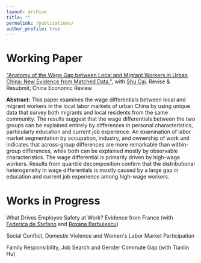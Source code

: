 ```yaml
---
layout: archive
title: ""
permalink: /publications/
author_profile: true
---
```


# Working Paper
["Anatomy of the Wage Gap between Local and Migrant Workers in Urban China: New Evidence from Matched Data."](https://papers.ssrn.com/sol3/papers.cfm?abstract_id=3933758), with [Shu Cai](http://www.caishu.org/). Revise & Resubmit, China Economic Review

**Abstract:** This paper examines the wage differentials between local and migrant workers in the local labor markets of urban China by using unique data that survey both migrants and local residents from the same community. The results suggest that the wage differentials between the two groups can be explained entirely by differences in personal characteristics, particularly education and current job experience. An examination of labor market segmentation by occupation, industry, and ownership of work unit indicates that across-group differences are more remarkable than within-group differences, while both can be explained mostly by observable characteristics. The wage differential is primarily driven by high-wage workers. Results from quantile decomposition confirm that the distributional heterogeneity in wage differentials is mostly caused by a large gap in education and current job experience among high-wage workers.

# Works in Progress

What Drives Employee Safety at Work? Evidence from France (with [Federica de Stefano](https://www.hec.edu/en/faculty-research/faculty-directory/faculty-member/destefano-federica) and [Roxana Barbulescu](https://www.hec.edu/en/faculty-research/faculty-directory/faculty-member/barbulescu-roxana))

Social Conflict, Domestic Violence and Women's Labor Market Participation

Family Responsibility, Job Search and Gender Commute Gap (with Tianlin Hu)

